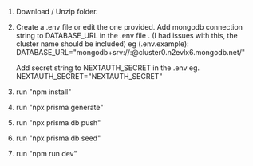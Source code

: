 1.  Download / Unzip folder.

2.  Create a .env file or edit the one provided.
    Add mongodb connection string to DATABASE_URL in the .env file .
    (I had issues with this, the cluster name should be included)
    eg (.env.example): DATABASE_URL="mongodb+srv://<name>:<password>@cluster0.n2evlx6.mongodb.net/<ClusterName>"

    Add secret string to NEXTAUTH_SECRET in the .env
    eg. NEXTAUTH_SECRET="NEXTAUTH_SECRET"

3.  run "npm install"

4.  run "npx prisma generate"

5.  run "npx prisma db push"

6.  run "npx prisma db seed"

7.  run "npm run dev"

